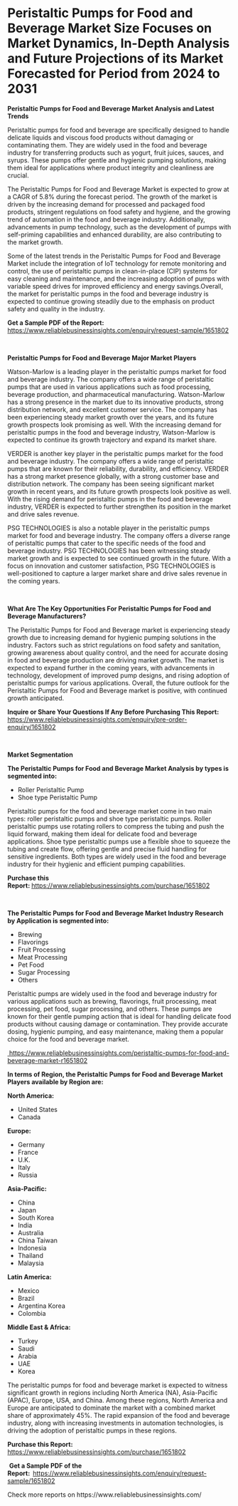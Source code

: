 <p><h1>Peristaltic Pumps for Food and Beverage Market Size Focuses on Market Dynamics, In-Depth Analysis and Future Projections of its Market Forecasted for Period from 2024 to 2031</h1></p><p><strong>Peristaltic Pumps for Food and Beverage Market Analysis and Latest Trends</strong></p>
<p><p>Peristaltic pumps for food and beverage are specifically designed to handle delicate liquids and viscous food products without damaging or contaminating them. They are widely used in the food and beverage industry for transferring products such as yogurt, fruit juices, sauces, and syrups. These pumps offer gentle and hygienic pumping solutions, making them ideal for applications where product integrity and cleanliness are crucial.</p><p>The Peristaltic Pumps for Food and Beverage Market is expected to grow at a CAGR of 5.8% during the forecast period. The growth of the market is driven by the increasing demand for processed and packaged food products, stringent regulations on food safety and hygiene, and the growing trend of automation in the food and beverage industry. Additionally, advancements in pump technology, such as the development of pumps with self-priming capabilities and enhanced durability, are also contributing to the market growth.</p><p>Some of the latest trends in the Peristaltic Pumps for Food and Beverage Market include the integration of IoT technology for remote monitoring and control, the use of peristaltic pumps in clean-in-place (CIP) systems for easy cleaning and maintenance, and the increasing adoption of pumps with variable speed drives for improved efficiency and energy savings.Overall, the market for peristaltic pumps in the food and beverage industry is expected to continue growing steadily due to the emphasis on product safety and quality in the industry.</p></p>
<p><strong>Get a Sample PDF of the Report:&nbsp;</strong> <a href="https://www.reliablebusinessinsights.com/enquiry/request-sample/1651802">https://www.reliablebusinessinsights.com/enquiry/request-sample/1651802</a></p>
<p>&nbsp;</p>
<p><strong>Peristaltic Pumps for Food and Beverage Major Market Players</strong></p>
<p><p>Watson-Marlow is a leading player in the peristaltic pumps market for food and beverage industry. The company offers a wide range of peristaltic pumps that are used in various applications such as food processing, beverage production, and pharmaceutical manufacturing. Watson-Marlow has a strong presence in the market due to its innovative products, strong distribution network, and excellent customer service. The company has been experiencing steady market growth over the years, and its future growth prospects look promising as well. With the increasing demand for peristaltic pumps in the food and beverage industry, Watson-Marlow is expected to continue its growth trajectory and expand its market share.</p><p>VERDER is another key player in the peristaltic pumps market for the food and beverage industry. The company offers a wide range of peristaltic pumps that are known for their reliability, durability, and efficiency. VERDER has a strong market presence globally, with a strong customer base and distribution network. The company has been seeing significant market growth in recent years, and its future growth prospects look positive as well. With the rising demand for peristaltic pumps in the food and beverage industry, VERDER is expected to further strengthen its position in the market and drive sales revenue.</p><p>PSG TECHNOLOGIES is also a notable player in the peristaltic pumps market for food and beverage industry. The company offers a diverse range of peristaltic pumps that cater to the specific needs of the food and beverage industry. PSG TECHNOLOGIES has been witnessing steady market growth and is expected to see continued growth in the future. With a focus on innovation and customer satisfaction, PSG TECHNOLOGIES is well-positioned to capture a larger market share and drive sales revenue in the coming years.</p></p>
<p>&nbsp;</p>
<p><strong>What Are The Key Opportunities For Peristaltic Pumps for Food and Beverage Manufacturers?</strong></p>
<p><p>The Peristaltic Pumps for Food and Beverage market is experiencing steady growth due to increasing demand for hygienic pumping solutions in the industry. Factors such as strict regulations on food safety and sanitation, growing awareness about quality control, and the need for accurate dosing in food and beverage production are driving market growth. The market is expected to expand further in the coming years, with advancements in technology, development of improved pump designs, and rising adoption of peristaltic pumps for various applications. Overall, the future outlook for the Peristaltic Pumps for Food and Beverage market is positive, with continued growth anticipated.</p></p>
<p><strong>Inquire or Share Your Questions If Any Before Purchasing This Report:</strong> <a href="https://www.reliablebusinessinsights.com/enquiry/pre-order-enquiry/1651802">https://www.reliablebusinessinsights.com/enquiry/pre-order-enquiry/1651802</a></p>
<p>&nbsp;</p>
<p><strong>Market Segmentation</strong></p>
<p><strong>The Peristaltic Pumps for Food and Beverage Market Analysis by types is segmented into:</strong></p>
<p><ul><li>Roller Peristaltic Pump</li><li>Shoe type Peristaltic Pump</li></ul></p>
<p><p>Peristaltic pumps for the food and beverage market come in two main types: roller peristaltic pumps and shoe type peristaltic pumps. Roller peristaltic pumps use rotating rollers to compress the tubing and push the liquid forward, making them ideal for delicate food and beverage applications. Shoe type peristaltic pumps use a flexible shoe to squeeze the tubing and create flow, offering gentle and precise fluid handling for sensitive ingredients. Both types are widely used in the food and beverage industry for their hygienic and efficient pumping capabilities.</p></p>
<p><strong>Purchase this Report:&nbsp;</strong><a href="https://www.reliablebusinessinsights.com/purchase/1651802">https://www.reliablebusinessinsights.com/purchase/1651802</a></p>
<p>&nbsp;</p>
<p><strong>The Peristaltic Pumps for Food and Beverage Market Industry Research by Application is segmented into:</strong></p>
<p><ul><li>Brewing</li><li>Flavorings</li><li>Fruit Processing</li><li>Meat Processing</li><li>Pet Food</li><li>Sugar Processing</li><li>Others</li></ul></p>
<p><p>Peristaltic pumps are widely used in the food and beverage industry for various applications such as brewing, flavorings, fruit processing, meat processing, pet food, sugar processing, and others. These pumps are known for their gentle pumping action that is ideal for handling delicate food products without causing damage or contamination. They provide accurate dosing, hygienic pumping, and easy maintenance, making them a popular choice for the food and beverage market.</p></p>
<p><a href="https://www.reliablebusinessinsights.com/peristaltic-pumps-for-food-and-beverage-market-r1651802">&nbsp;https://www.reliablebusinessinsights.com/peristaltic-pumps-for-food-and-beverage-market-r1651802</a></p>
<p><strong>In terms of Region, the Peristaltic Pumps for Food and Beverage Market Players available by Region are:</strong></p>
<p>
    <p> <strong> North America: </strong>
        <ul>
            <li>United States</li>
            <li>Canada</li>
        </ul>
        </p> 
    <p> <strong> Europe: </strong>
        <ul>
            <li>Germany</li>
            <li>France</li>
            <li>U.K.</li>
            <li>Italy</li>
            <li>Russia</li>
        </ul>
        </p> 
    <p> <strong> Asia-Pacific: </strong>
        <ul>
            <li>China</li>
            <li>Japan</li>
            <li>South Korea</li>
            <li>India</li>
            <li>Australia</li>
            <li>China Taiwan</li>
            <li>Indonesia</li>
            <li>Thailand</li>
            <li>Malaysia</li>
        </ul>
        </p> 
    <p> <strong> Latin America: </strong>
        <ul>
            <li>Mexico</li>
            <li>Brazil</li>
            <li>Argentina Korea</li>
            <li>Colombia</li>
        </ul>
        </p> 
    <p> <strong> Middle East & Africa: </strong>
        <ul>
            <li>Turkey</li>
            <li>Saudi</li>
            <li>Arabia</li>
            <li>UAE</li>
            <li>Korea</li>
        </ul>
    </p>
    </p>
<p><p>The peristaltic pumps for food and beverage market is expected to witness significant growth in regions including North America (NA), Asia-Pacific (APAC), Europe, USA, and China. Among these regions, North America and Europe are anticipated to dominate the market with a combined market share of approximately 45%. The rapid expansion of the food and beverage industry, along with increasing investments in automation technologies, is driving the adoption of peristaltic pumps in these regions.</p></p>
<p><strong>Purchase this Report: </strong><a href="https://www.reliablebusinessinsights.com/purchase/1651802">https://www.reliablebusinessinsights.com/purchase/1651802</a></p>
<p>&nbsp;<strong>Get a Sample PDF of the Report:&nbsp;&nbsp;</strong><a href="https://www.reliablebusinessinsights.com/enquiry/request-sample/1651802">https://www.reliablebusinessinsights.com/enquiry/request-sample/1651802</a></p>
<p><strong></strong></p>
<p>Check more reports on https://www.reliablebusinessinsights.com/</p>